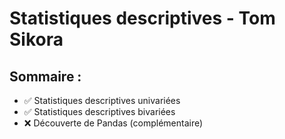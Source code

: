 # Statistiques descriptives - Tom Sikora

## Sommaire :
- ✅ Statistiques descriptives univariées
- ✅ Statistiques descriptives bivariées
- ❌ Découverte de Pandas (complémentaire)
